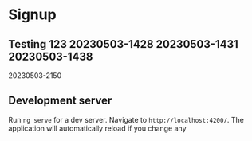 # Signup

Testing  123
20230503-1428
20230503-1431
20230503-1438
-------------------
20230503-2150


## Development server

Run `ng serve` for a dev server. Navigate to `http://localhost:4200/`. The application will automatically reload if you change any 